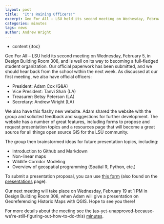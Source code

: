 ```yaml
---
layout: post
title:  "It's Raining Officers!"
excerpt: Geo For All – LSU held its second meeting on Wednesday, February 5, in Design Building Room 308, and is well on its way to becoming a full-fledged student organization.
categories: minutes
tags: news
author: Andrew Wright
---
```


* content
{:toc}

Geo For All – LSU held its second meeting on Wednesday, February 5, in Design Building Room 308, and is well on its way to becoming a full-fledged student organization. Our official paperwork has been submitted, and we should hear back from the school within the next week. As discussed at our first meeting, we also have official officers:

- President: Adam Cox (G&A)
- Vice President: Tanvi Shah (LA)
- Treasurer: Betsy Peterson (LA)
- Secretary: Andrew Wright (LA)

We also have this flashy new website. Adam shared the website with the group and solicited feedback and suggestions for further development. The website has a number of great features, including forms to propose and request presentation topics and a resources page that will become a great source for all things open source GIS for the LSU community.

The group then brainstormed ideas for future presentation topics, including:

- Introduction to Github and Markdown
- Non-linear maps
- Wildlife Corridor Modeling
- Overview of geospatial programming (Spatial R, Python, etc.)

To submit a presentation proposal, you can use [this form](https://docs.google.com/forms/d/e/1FAIpQLSd8hBwptNZpw3Ay5_LVqi7TytayMjpwxVc02w_0iBMle6OSoQ/viewform) (also found on the [presentations](/presentations) page).

Our next meeting will take place on Wednesday, February 19 at 1 PM in Design Building Room 308, when Adam will give a presentation on Georeferencing Historic Maps with QGIS. Hope to see you there!

For more details about the meeting see the (as-yet-unapproved-because-we're-still-figuring-out-how-to-do-this) [minutes](/minutes/20200206_meeting_minutes.docx).